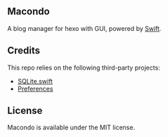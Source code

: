 ## Macondo

A blog manager for hexo with GUI, powered by [Swift](https://github.com/apple/swift).

## Credits

This repo relies on the following third-party projects:

- [SQLite.swift](https://github.com/stephencelis/SQLite.swift)
- [Preferences](https://github.com/sindresorhus/Preferences)

## License

Macondo is available under the MIT license.
